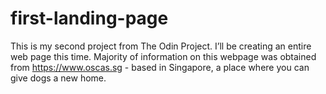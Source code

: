 # first-landing-page
This is my second project from The Odin Project. I’ll be creating an entire web page this time. 
Majority of information on this webpage was obtained from https://www.oscas.sg - based in Singapore, a place where you can give dogs a new home. 
